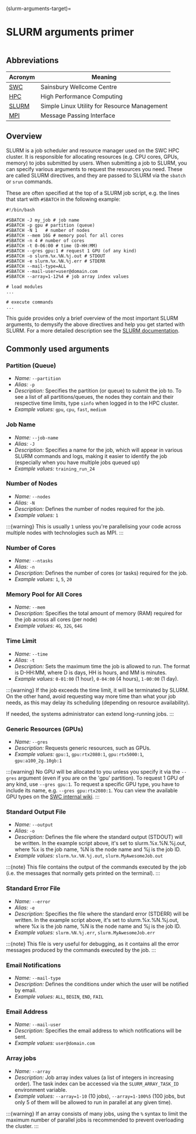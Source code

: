 (slurm-arguments-target)=
# SLURM arguments primer

```{include} ../_static/swc-wiki-warning.md
```

## Abbreviations
| Acronym                                                         | Meaning                                      |
| --------------------------------------------------------------- | -------------------------------------------- |
| [SWC](https://www.sainsburywellcome.org/web/)                   | Sainsbury Wellcome Centre                    |
| [HPC](https://en.wikipedia.org/wiki/High-performance_computing) | High Performance Computing                   |
| [SLURM](https://slurm.schedmd.com/)                             | Simple Linux Utility for Resource Management |
| [MPI](https://en.wikipedia.org/wiki/Message_Passing_Interface)  | Message Passing Interface                    |


## Overview
SLURM is a job scheduler and resource manager used on the SWC HPC cluster.
It is responsible for allocating resources (e.g. CPU cores, GPUs, memory) to jobs submitted by users.
When submitting a job to SLURM, you can specify various arguments to request the resources you need.
These are called SLURM directives, and they are passed to SLURM via the `sbatch` or `srun` commands.

These are often specified at the top of a SLURM job script,
e.g. the lines that start with `#SBATCH` in the following example:

```{code-block} bash
#!/bin/bash

#SBATCH -J my_job # job name
#SBATCH -p gpu # partition (queue)
#SBATCH -N 1   # number of nodes
#SBATCH --mem 16G # memory pool for all cores
#SBATCH -n 4 # number of cores
#SBATCH -t 0-06:00 # time (D-HH:MM)
#SBATCH --gres gpu:1 # request 1 GPU (of any kind)
#SBATCH -o slurm.%x.%N.%j.out # STDOUT
#SBATCH -e slurm.%x.%N.%j.err # STDERR
#SBATCH --mail-type=ALL
#SBATCH --mail-user=user@domain.com
#SBATCH --array=1-12%4 # job array index values

# load modules
...

# execute commands
...
```
This guide provides only a brief overview of the most important SLURM arguments,
to demysify the above directives and help you get started with SLURM.
For a more detailed description see the [SLURM documentation](https://slurm.schedmd.com/sbatch.html).

##  Commonly used arguments

### Partition (Queue)
- *Name:* `--partition`
- *Alias:* `-p`
- *Description:* Specifies the partition (or queue) to submit the job to. To see a list of all partitions/queues, the nodes they contain and their respective time limits, type `sinfo` when logged in to the HPC cluster.
- *Example values:* `gpu`, `cpu`, `fast`, `medium`

### Job Name
- *Name:* `--job-name`
- *Alias:* `-J`
- *Description:* Specifies a name for the job, which will appear in various SLURM commands and logs, making it easier to identify the job (especially when you have multiple jobs queued up)
- *Example values:* `training_run_24`

### Number of Nodes
- *Name:* `--nodes`
- *Alias:* `-N`
- *Description:* Defines the number of nodes required for the job.
- *Example values:* `1`

:::{warning}
This is usually `1` unless you're parallelising your code across multiple nodes with technologies such as MPI.
:::

### Number of Cores
- *Name:* `--ntasks`
- *Alias:* `-n`
- *Description:* Defines the number of cores (or tasks) required for the job.
- *Example values:* `1`, `5`, `20`

### Memory Pool for All Cores
- *Name:* `--mem`
- *Description:* Specifies the total amount of memory (RAM) required for the job across all cores (per node)
- *Example values:* `4G`, `32G`, `64G`

### Time Limit
- *Name:* `--time`
- *Alias:* `-t`
- *Description:* Sets the maximum time the job is allowed to run. The format is D-HH:MM, where D is days, HH is hours, and MM is minutes.
- *Example values:* `0-01:00` (1 hour), `0-04:00` (4 hours), `1-00:00` (1 day).

:::{warning}
If the job exceeds the time limit, it will be terminated by SLURM.
On the other hand, avoid requesting way more time than what your job needs,
as this may delay its scheduling (depending on resource availability).

If needed, the systems administrator can extend long-running jobs. 
:::

### Generic Resources (GPUs)
- *Name:* `--gres`
- *Description:* Requests generic resources, such as GPUs.
- *Example values:* `gpu:1`, `gpu:rtx2080:1`, `gpu:rtx5000:1`, `gpu:a100_2g.10gb:1`

:::{warning}
No GPU will be allocated to you unless you specify it via the `--gres` argument (even if you are on the 'gpu' partition).
To request 1 GPU of any kind, use `--gres gpu:1`. To request a specific GPU type, you have to include its name, e.g. `--gres gpu:rtx2080:1`.
You can view the available GPU types on the [SWC internal wiki](https://wiki.ucl.ac.uk/display/SSC/CPU+and+GPU+Platform+architecture).
:::

### Standard Output File
- *Name:* `--output`
- *Alias:* `-o`
- *Description:* Defines the file where the standard output (STDOUT) will be written. In the example script above, it's set to slurm.%x.%N.%j.out, where %x is the job name, %N is the node name and %j is the job ID.
- *Example values:* `slurm.%x.%N.%j.out`, `slurm.MyAwesomeJob.out`

:::{note}
This file contains the output of the commands executed by the job (i.e. the messages that normally gets printed on the terminal).
:::

### Standard Error File
- *Name:* `--error`
- *Alias:* `-e`
- *Description:* Specifies the file where the standard error (STDERR) will be written. In the example script above, it's set to slurm.%x.%N.%j.out, where %x is the job name, %N is the node name and %j is the job ID.
- *Example values:* `slurm.%N.%j.err`, `slurm.MyAwesomeJob.err`

:::{note}
This file is very useful for debugging, as it contains all the error messages produced by the commands executed by the job.
:::

### Email Notifications
- *Name:* `--mail-type`
- *Description:* Defines the conditions under which the user will be notified by email.
- *Example values:* `ALL`, `BEGIN`, `END`, `FAIL`

### Email Address
- *Name:* `--mail-user`
- *Description:* Specifies the email address to which notifications will be sent.
- *Example values:* `user@domain.com`

### Array jobs
- *Name:* `--array`
- *Description:* Job array index values (a list of integers in increasing order). The task index can be accessed via the `SLURM_ARRAY_TASK_ID` environment variable.
- *Example values:* `--array=1-10` (10 jobs), `--array=1-100%5` (100 jobs, but only 5 of them will be allowed to run in parallel at any given time).

:::{warning}
If an array consists of many jobs, using the `%` syntax to limit the maximum number of parallel jobs is recommended to prevent overloading the cluster.
:::
